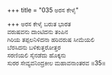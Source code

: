 +++
title = "035 ಅರಸ ಕೇಳೈ"

+++
ಅರಸ ಕೇಳೈ ಬರುತ ಭಾರತ  
ವರುಷವನು ದಾಂಟಿದನು ತಂಪಿನ  
ಗಿರಿಯ ತಪ್ಪಲನಿಳಿದನಾ ಹರಿವರುಷ ಸೀಮೆಯಲಿ   
ಬೆರಸಿದನು ಬಳಿಕುತ್ತರೋತ್ತರ  
ಸರಣಿಯಲಿ ಸೈನಡೆದು ಹೊಕ್ಕನು  
ಸುರರ ಸೇವ್ಯವನಿಂದ್ರಕೀಲ ಮಹಾವನಾಂತರವ       ॥35॥